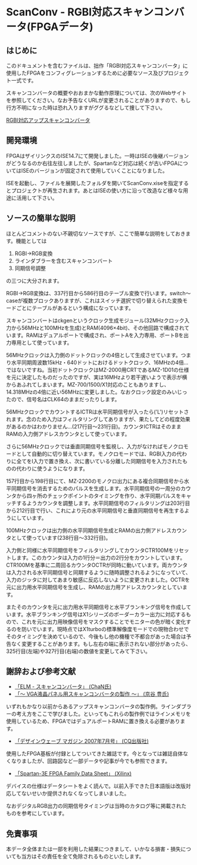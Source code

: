 # ScanConv - RGBI対応スキャンコンバータ(FPGAデータ)

## はじめに

このドキュメントを含むファイルは、拙作「RGBI対応スキャンコンバータ」に使用したFPGAをコンフィグレーションするために必要なソース及びプロジェクト一式です。

スキャンコンバータの概要やおおまかな動作原理については、次のWebサイトを参照してください。なお予告なくURLが変更されることがありますので、もし行方不明になった時は恐れ入りますがググるなどして捜して下さい。

[RGBI対応アップスキャンコンバータ](http://cwaweb.bai.ne.jp/~ohishi/zakki/ScanConv.htm)


## 開発環境

FPGAはザイリンクスのISE14.7にて開発しました。一時はISEの後継バージョンがどうなるのか右往左往しましたが、Spartanなど対応は続くが古いFPGAについてはISEのバージョンが固定されて使用していくことになりました。

ISEを起動し、ファイルを展開したフォルダを開いてScanConv.xiseを指定するとプロジェクトが再生されます。あとはISEの使い方に沿って改造など様々な用途に活用して下さい。


## ソースの簡単な説明

ほとんどコメントのない不親切なソースですが、ここで簡単な説明をしておきます。機能としては

1. RGBI→RGB変換
2. ラインダブラーを含むスキャンコンバート
3. 同期信号調整

の三つに大分されます。

RGBI→RGB変換は、337行目から586行目のテーブル変換で行います。switch～caseが複数ブロックありますが、これはスイッチ選択で切り替えられた変換モードごとにテーブルがあるという構成になっています。

スキャンコンバートはckgenというクロック生成モジュール(32MHzクロック入力から56MHzと100MHzを生成)とRAM(4096×4bit)、その他回路で構成されています。RAMはデュアルポートで構成され、ポートAを入力専用、ポートBを出力専用として使っています。

56MHzクロックは入力側のドットクロックの4倍として生成させています。つまり水平同期周波数15kHz・640ドットにおけるドットクロック、16MHzの4倍…ではないですね。当初ドットクロックはMZ-2000用CRTであるMZ-1D01の仕様を元に決定したものだったのですが、実は16MHzより若干遅いようで表示が横からあふれてしまいます。MZ-700/1500/X1対応のこともありますし、14.318MHzの4倍に近い56MHzに変更しました。なおクロック設定のみいじったので、信号名はCLK64のままだったりします。

56MHzクロックでカウントするICTRは水平同期信号が入ったら('L')リセットされます。念のため入力はフィルタリングしてありますが、果たしてどの程度効果があるのかはわかりません…(217行目～231行目)。カウンタICTRはそのままRAMの入力側アドレスカウンタとして使っています。

さらに56MHzクロックでは垂直同期信号を監視し、入力がなければモノクロモードとして自動的に切り替えています。モノクロモードでは、RGBI入力の代わりに全てをI入力で置き換え、次に書いている分離した同期信号を入力されたものの代わりに使うようになります。

157行目から198行目にて、MZ-2200のモノクロ出力にある複合同期信号から水平同期信号を消去するためのパルスを生成します。水平同期信号の一周分のカウンタから四ヶ所のチェックポイントのタイミングを作り、水平同期パルスをキャッチするようカウンタを調整します。水平同期信号のフィルタリングは203行目から212行目で行い、これにより元の水平同期信号と垂直同期信号を再生するようにしています。

100MHzクロックは出力側の水平同期信号生成とRAMの出力側アドレスカウンタとして使っています(238行目～332行目)。

入力側と同様に水平同期信号をフィルタリングしてカウンタCTR100Mをリセットします。このカウンタは入力の1行分＝出力の2行分をカウントしています。CTR100Mを基準に二周回るカウンタOCTRが同時に動いています。両カウンタは入力される水平同期信号と同期するように随時調整されるようになっていて、入力のジッタに対してあまり敏感に反応しないように変更されました。OCTRを元に出力用水平同期信号を生成し、RAMの出力用アドレスカウンタとしています。

またそのカウンタを元に出力用水平同期信号と水平ブランキング信号を作成しています。水平ブランキング信号はX1シリーズのボーダーカラー出力に対応するもので、これを元に出力用映像信号をマスクすることでモニターの色が暗く変化するのを防いでいます。現時点ではX1turboの標準解像度モードでの現物合わせでそのタイミングを決めているので、今後もし他の機種で不都合があった場合は予告なく変更することがあります。もし左右の端に表示されない部分があったら、325行目(左端)や327行目(右端)の数値を変更してみて下さい。


## 謝辞および参考文献

- [「ELM - スキャンコンバータ」 (ChaN氏)](http://elm-chan.org/works/sc/report_j.html)
- [「～ VGA液晶パネル用スキャンコンバータの製作 ～」 (京谷 豊氏)](http://www.kyotani-hobby.com/scanconv/scanconv1.htm)

いずれもかなり以前からあるアップスキャンコンバータの製作例。ラインダブラーの考え方をここで学びました。といってもこれらの製作例ではラインメモリを使用しているため、FPGAではデュアルポートRAMに置き換える必要があります。

- [「デザインウェーブ マガジン 2007年7月号」 (CQ出版社)](http://www.cqpub.co.jp/dwm/contents/dwm0116i.htm)

使用したFPGA基板が付録としてついてきた雑誌です。今となっては雑誌自体なくなりましたが、回路図など一部データや記事が今でも参照できます。

- [「Spartan-3E FPGA Family Data Sheet」 (Xilinx)](http://japan.xilinx.com/support/documentation/data_sheets/ds312.pdf)

デバイスの仕様はデータシートをよく読んで。以前入手できた日本語版は改版対応してないせいか提供されなくなってしまいました。

なおデジタルRGB出力の同期信号タイミングは当時のカタログ等に掲載されたものを参考にしています。


## 免責事項

本データ全体または一部を利用した結果につきまして、いかなる損害・損失についても当方はその責任を全て免除されるものといたします。
